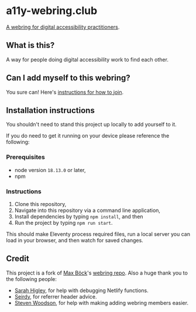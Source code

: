 # a11y-webring.club

[A webring for digital accessibility practitioners](https://a11y-webring.club/).

## What is this?

A way for people doing digital accessibility work to find each other.

## Can I add myself to this webring?

You sure can! Here's [instructions for how to join](https://a11y-webring.club#join-this-webring).

## Installation instructions

You shouldn't need to stand this project up locally to add yourself to it.

If you do need to get it running on your device please reference the following:

### Prerequisites

- node version `18.13.0` or later,
- npm

### Instructions

1. Clone this repository,
1. Navigate into this repository via a command line application,
1. Install dependencies by typing `npm install`, and then
1. Run the project by typing `npm run start`.

This should make Eleventy process required files, run a local server you can load in your browser, and then watch for saved changes.

## Credit

This project is a fork of [Max Böck](https://mxb.dev/)'s [webring repo](https://github.com/maxboeck/webring/). Also a huge thank you to the following people:

- [Sarah Higley](https://sarahmhigley.com/), for help with debugging Netlify functions.
- [Seirdy](https://seirdy.one/), for referrer header advice.
- [Steven Woodson](https://stevenwoodson.com/), for help with making adding webring members easier.
